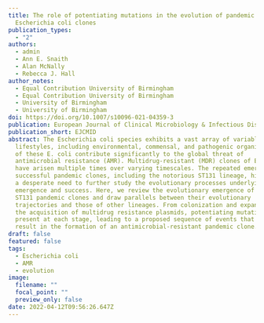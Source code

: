 ```yaml
---
title: The role of potentiating mutations in the evolution of pandemic
  Escherichia coli clones
publication_types:
  - "2"
authors:
  - admin
  - Ann E. Snaith
  - Alan McNally
  - Rebecca J. Hall
author_notes:
  - Equal Contribution University of Birmingham
  - Equal Contribution University of Birmingham
  - University of Birmingham
  - University of Birmingham
doi: https://doi.org/10.1007/s10096-021-04359-3
publication: European Journal of Clinical Microbiology & Infectious Diseases
publication_short: EJCMID
abstract: The Escherichia coli species exhibits a vast array of variable
  lifestyles, including environmental, commensal, and pathogenic organisms. Many
  of these E. coli contribute significantly to the global threat of
  antimicrobial resistance (AMR). Multidrug-resistant (MDR) clones of E. coli
  have arisen multiple times over varying timescales. The repeated emergence of
  successful pandemic clones, including the notorious ST131 lineage, highlights
  a desperate need to further study the evolutionary processes underlying their
  emergence and success. Here, we review the evolutionary emergence of E. coli
  ST131 pandemic clones and draw parallels between their evolutionary
  trajectories and those of other lineages. From colonization and expansion to
  the acquisition of multidrug resistance plasmids, potentiating mutations are
  present at each stage, leading to a proposed sequence of events that may
  result in the formation of an antimicrobial-resistant pandemic clone.
draft: false
featured: false
tags:
  - Escherichia coli
  - AMR
  - evolution
image:
  filename: ""
  focal_point: ""
  preview_only: false
date: 2022-04-12T09:56:26.647Z
---
```

